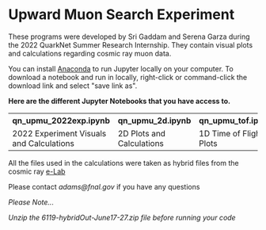# Upward Muon Search Experiment

These programs were developed by Sri Gaddam and Serena Garza during the 2022 QuarkNet Summer Research Internship. 
They contain visual plots and calculations regarding cosmic ray muon data. 

You can  install <a href="https://www.anaconda.com/products/distribution">Anaconda</a> to run Jupyter locally on your computer. 
To download a notebook and run in locally, right-click or command-click the download link and select "save link as".

<strong>Here are the different Jupyter Notebooks that you have access to.</strong>
<table style="width:100%">
  <tr>
    <th>qn_upmu_2022exp.ipynb</th>
    <th>qn_upmu_2d.ipynb</th>
    <th>qn_upmu_tof.ipynb</th>
  </tr>
  <tr>
    <td>2022 Experiment Visuals and Calculations</td>
    <td>2D Plots and Calculations</td>
    <td>1D Time of Flight Plots</td>
  </tr>
</table>
    



All the files used in the calculations were taken as hybrid files from the cosmic ray <a href="https://www.i2u2.org/elab/cosmic/home/project.jsp">e-Lab</a> 

 <p>Please contact <i>adams@fnal.gov</i> if you have any questions </p>



<p><i>Please Note...</i></p>
<p><i>Unzip the 6119-hybridOut-June17-27.zip file before running your code</i></p>
